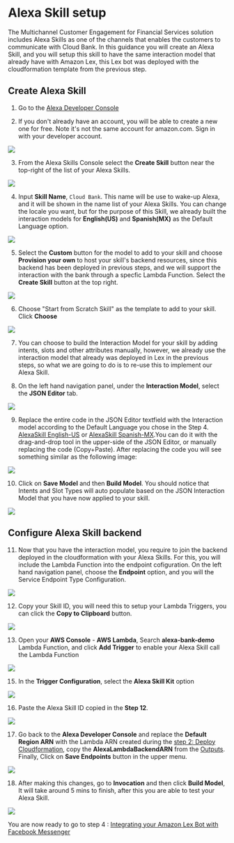 # Alexa Skill setup

The Multichannel Customer Engagement for Financial Services solution includes Alexa Skills as one of the channels that enables the customers to communicate with Cloud Bank. In this guidance you will create an Alexa Skill, and you will setup this skill to have the same interaction model that already have with Amazon Lex, this Lex bot was deployed with the cloudformation template from the previous step. 

## Create Alexa Skill

1. Go to the [Alexa Developer Console](https://developer.amazon.com/alexa/console/ask)

2. If you don't already have an account, you will be able to create a new one for 
free. Note it's not the same account for amazon.com. Sign in with your developer account.

![](./images/AlexaSkill_1.png)

3. From the Alexa Skills Console select the **Create Skill** button near the top-right of the list of your Alexa Skills.

![](./images/AlexaSkill_2.png)

4. Input **Skill Name**, `Cloud Bank`. This name will be use to wake-up Alexa, and it will be shown in the name list of your Alexa Skills. You can change the locale you want, but for the purpose of this Skill, we already built the interaction models for **English(US)** and **Spanish(MX)**  as the Default Language option.

![](./images/AlexaSkill_3.png)

5. Select the **Custom** button for the model to add to your skill and choose **Provision your own** to host your skill's backend resources, since this backend has been deployed in previous steps, and we will support the interaction with the bank through a specfic Lambda Function. Select the **Create Skill** 
button at the top right.

![](./images/AlexaSkill_4.png)

6. Choose "Start from Scratch Skill" as the template to add to your skill. Click **Choose**

![](./images/AlexaSkill_5.png)

7. You can choose to build the Interaction Model for your skill by adding intents, 
slots and other attributes manually, however, we already use the interaction model that already was deployed in Lex in the previous steps, so what we are going to do is to re-use this to implement our Alexa Skill. 

8. On the left hand navigation panel, under the **Interaction Model**, select the **JSON Editor** tab.

![](./images/AlexaSkill_6.png)

9. Replace the entire code in the JSON Editor textfield with the Interaction model according to the Default Language you chose in the Step 4. [AlexaSkill English-US](../../assets/bot-definition/amazon-alexa/alexa-skill-en-US.json) or [AlexaSkill Spanish-MX](../../assets/bot-definition/amazon-alexa/alexa-skill-es-MX.json).You can do it with the drag-and-drop tool in the upper-side of the JSON Editor, or manually replacing the code (Copy+Paste). After replacing the code you will see something similar as the following image:

![](./images/AlexaSkill_7.png)

10. Click on **Save Model** and then **Build Model**. You should notice that Intents and Slot Types will auto populate based on the JSON Interaction Model that you have now applied to your skill.

![](./images/AlexaSkill_8.png)

## Configure Alexa Skill backend

11. Now that you have the interaction model, you require to join the backend deployed in the cloudformation with your Alexa Skills. For this, you will include the Lambda Function into the endpoint cofiguration. On the left hand navigation panel, choose the **Endpoint** option, and you will the Service Endpoint Type Configuration.

![](./images/AlexaSkill_9.png)

12. Copy your Skill ID, you will need this to setup your Lambda Triggers, you can click the **Copy to Clipboard** button. 

![](./images/Endpoint2.png)

13. Open your **AWS Console** - **AWS Lambda**, Search **alexa-bank-demo** Lambda Function, and click **Add Trigger** to enable your Alexa Skill call the Lambda Function

![](./images/Endpoint3.png)

15. In the **Trigger Configuration**, select the **Alexa Skill Kit** option

![](./images/Endpoint4.png)

16. Paste the Alexa Skill ID copied in the **Step 12**.

![](./images/Endpoint5.png)

17. Go back to the **Alexa Developer Console** and replace the **Default Region ARN** with the Lambda ARN created during the [step 2: Deploy Cloudformation](./02_CloudFormation/README.md), copy the **AlexaLambdaBackendARN** from the [Outputs](../02_CloudFormation/README.md#outputs). Finally, Click on **Save Endpoints** button in the upper menu.

![](./images/Endpoint.png)

18. After making this changes, go to **Invocation** and then click **Build Model**, It will take around 5 mins to finish, after this you are  able to test your Alexa Skill.

![](./images/Endpoint6.png)

You are now ready to go to step 4 : [Integrating your Amazon Lex Bot with Facebook Messenger](../04_FacebookMessenger/README.md)